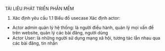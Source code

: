 TÀI LIÊU PHÁT TRIỂN PHẦN MỀM
1.	Xác định yêu cầu
1.1	Biểu đồ usecase
Xác định actor: 
+ Actor admin quản lý hệ thống: là người điều hành, quản lý mọi vấn đề trên website, quản lý các bài đăng, người dùng
+ Actor User: là những người sử dụng mạng xã hội, tương tác lẫn nhau qua các bài đăng, tin nhắn

